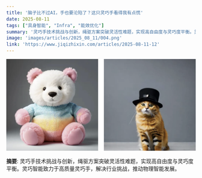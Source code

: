 ```yaml
---
title: '脑子比不过AI，手也要沦陷了？这只灵巧手看得我有点慌'
date: 2025-08-11
tags: ["具身智能", "Infra", "能效优化"]
summary: '灵巧手技术挑战与创新，绳驱方案突破灵活性难题，实现高自由度与灵巧度平衡。灵巧智能致力于高质量灵巧手，解决行业挑战，推动物理智能发展。'
image: 'images/articles/2025_08_11/004.png'
link: 'https://www.jiqizhixin.com/articles/2025-08-11-12'
---
```

![脑子比不过AI，手也要沦陷了？这只灵巧手看得我有点慌](images/articles/2025_08_11/004.png)

**摘要**: 灵巧手技术挑战与创新，绳驱方案突破灵活性难题，实现高自由度与灵巧度平衡。灵巧智能致力于高质量灵巧手，解决行业挑战，推动物理智能发展。
